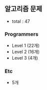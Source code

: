 ## 알고리즘 문제

-   total : 47

### Programmers

-   Level 1 (22개)
-   Level 2 (16개)
-   Level 3 (4개)

### Etc

-   5개
